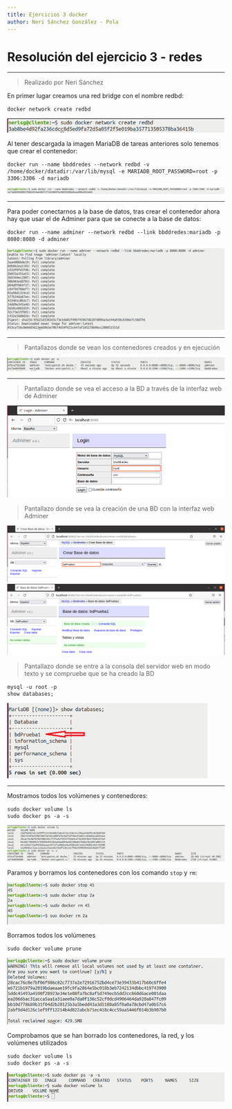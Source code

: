 ```yaml
---
title: Ejercicios 3 docker
author: Neri Sánchez González - Pola
---
```


# Resolución del ejercicio 3 - redes
---

> Realizado por Neri Sánchez

En primer lugar creamos una red bridge con el nombre redbd:

```
docker network create redbd
```

<img src="Ejercicio3.assets\0.png" style="zoom:67%;" />

Al tener descargada la imagen MariaDB de tareas anteriores solo tenemos que crear el contenedor:

```
docker run --name bbddredes --network redbd -v /home/docker/datadir:/var/lib/mysql -e MARIADB_ROOT_PASSWORD=root -p 3306:3306 -d mariadb
```

<img src="Ejercicio3.assets\2.png"/>

------

Para poder conectarnos a la base de datos, tras crear el contenedor ahora hay que usar el de Adminer para que se conecte a la base de datos:

```
docker run --name adminer --network redbd --link bbddredes:mariadb -p 8080:8080 -d adminer
```

<img src="Ejercicio3.assets\1.png" style="zoom:67%;" />

------

> Pantallazos donde se vean los contenedores creados y en ejecución 

<img src="Ejercicio3.assets\3.png" style="zoom:67%;" />

------

> Pantallazo donde se vea el acceso a la BD a través de la interfaz web de Adminer 

<img src="Ejercicio3.assets\4.png" style="zoom:67%;" />

> Pantallazo donde se vea la creación de una BD con la interfaz web Adminer 

<img src="Ejercicio3.assets\5.png" style="zoom:67%;" />

<img src="Ejercicio3.assets\6.png" style="zoom:67%;" />

> Pantallazo donde se entre a la consola del servidor web en modo texto y se compruebe que se ha creado la BD 

```
mysql -u root -p
show databases;
```

<img src="Ejercicio3.assets\7.png" style="zoom:67%;" />



------

Mostramos todos los volúmenes y contenedores:

```
sudo docker volume ls
sudo docker ps -a -s
```

<img src="Ejercicio3.assets\8.png" style="zoom:67%;" />

Paramos y borramos los contenedores con los comando `stop` y `rm`:

<img src="Ejercicio3.assets\9.png" style="zoom:67%;" />

Borramos todos los volúmenes

```
sudo docker volume prune
```

<img src="Ejercicio3.assets\11.png" style="zoom:67%;" />

Comprobamos que se han borrado los contenedores, la red, y los volúmenes utilizados

```
sudo docker volume ls
sudo docker ps -a -s
```

<img src="Ejercicio3.assets\12.png" style="zoom:67%;" />

